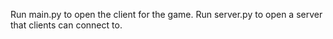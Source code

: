 Run main.py to open the client for the game.
Run server.py to open a server that clients can connect to.
